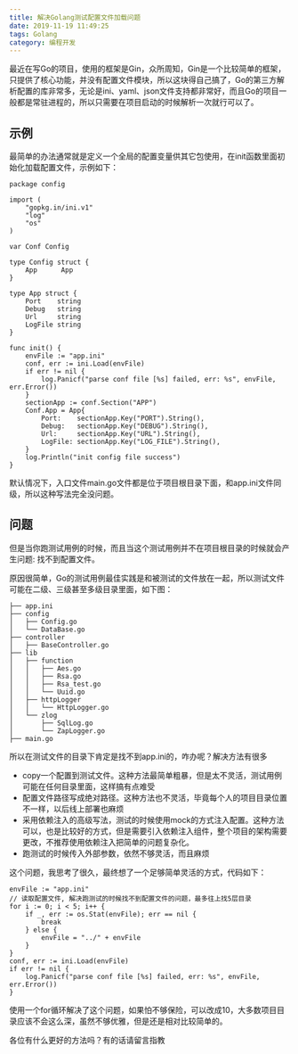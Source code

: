 ```yaml
---
title: 解决Golang测试配置文件加载问题
date: 2019-11-19 11:49:25
tags: Golang
category: 编程开发
---
```


最近在写Go的项目，使用的框架是Gin，众所周知，Gin是一个比较简单的框架，只提供了核心功能，并没有配置文件模块，所以这块得自己搞了，Go的第三方解析配置的库非常多，无论是ini、yaml、json文件支持都非常好，而且Go的项目一般都是常驻进程的，所以只需要在项目启动的时候解析一次就行可以了。

## 示例
最简单的办法通常就是定义一个全局的配置变量供其它包使用，在init函数里面初始化加载配置文件，示例如下：

<!--more-->

```
package config

import (
	"gopkg.in/ini.v1"
	"log"
	"os"
)

var Conf Config

type Config struct {
	App      App
}

type App struct {
	Port    string
	Debug   string
	Url     string
	LogFile string
}

func init() {
	envFile := "app.ini"
	conf, err := ini.Load(envFile)
	if err != nil {
		log.Panicf("parse conf file [%s] failed, err: %s", envFile, err.Error())
	}
	sectionApp := conf.Section("APP")
	Conf.App = App{
		Port:    sectionApp.Key("PORT").String(),
		Debug:   sectionApp.Key("DEBUG").String(),
		Url:     sectionApp.Key("URL").String(),
		LogFile: sectionApp.Key("LOG_FILE").String(),
	}
	log.Println("init config file success")
}
```
默认情况下，入口文件main.go文件都是位于项目根目录下面，和app.ini文件同级，所以这种写法完全没问题。

## 问题
但是当你跑测试用例的时候，而且当这个测试用例并不在项目根目录的时候就会产生问题: 找不到配置文件。

原因很简单，Go的测试用例最佳实践是和被测试的文件放在一起，所以测试文件可能在二级、三级甚至多级目录里面，如下图：
```
├── app.ini
├── config
│   ├── Config.go
│   └── DataBase.go
├── controller
│   ├── BaseController.go
├── lib
│   ├── function
│   │   ├── Aes.go
│   │   ├── Rsa.go
│   │   ├── Rsa_test.go
│   │   └── Uuid.go
│   ├── httpLogger
│   │   └── HttpLogger.go
│   └── zlog
│       ├── SqlLog.go
│       └── ZapLogger.go
├── main.go
```
所以在测试文件的目录下肯定是找不到app.ini的，咋办呢？解决方法有很多

- copy一个配置到测试文件。这种方法最简单粗暴，但是太不灵活，测试用例可能在任何目录里面，这样搞有点难受
- 配置文件路径写成绝对路径。这种方法也不灵活，毕竟每个人的项目目录位置不一样，以后线上部署也麻烦
- 采用依赖注入的高级写法，测试的时候使用mock的方式注入配置。这种方法可以，也是比较好的方式，但是需要引入依赖注入组件，整个项目的架构需要更改，不推荐使用依赖注入把简单的问题复杂化。
- 跑测试的时候传入外部参数，依然不够灵活，而且麻烦

这个问题，我思考了很久，最终想了一个足够简单灵活的方式，代码如下：
```
envFile := "app.ini"
// 读取配置文件, 解决跑测试的时候找不到配置文件的问题，最多往上找5层目录
for i := 0; i < 5; i++ {
	if _, err := os.Stat(envFile); err == nil {
		break
	} else {
		envFile = "../" + envFile
	}
}
conf, err := ini.Load(envFile)
if err != nil {
	log.Panicf("parse conf file [%s] failed, err: %s", envFile, err.Error())
}
```
使用一个for循环解决了这个问题，如果怕不够保险，可以改成10，大多数项目目录应该不会这么深，虽然不够优雅，但是还是相对比较简单的。

各位有什么更好的方法吗？有的话请留言指教
